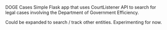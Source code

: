 DOGE Cases
Simple Flask app that uses CourtListener API to search for legal cases involving the Department of Government Efficiency.

Could be expanded to search / track other entities. Experimenting for now.